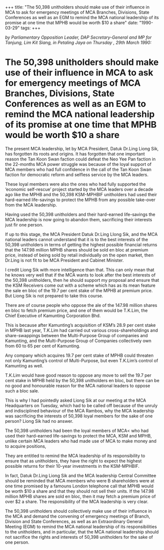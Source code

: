 +++ 
title: "The 50,398 unitholders should make use of their influence in MCA to ask for emergency meetings of MCA Branches, Divisions, State Conferences as well as an EGM to remind the MCA national leadership of its promise at one time that MPHB would be worth $10 a share"
date: "1990-03-29"
tags:
+++

_by Parliamentary Opposition Leader, DAP Secretary-General and MP for Tanjung, Lim Kit Siang, in Petaling Jaya on Thursday , 29th March 1990:_

# The 50,398 unitholders should make use of their influence in MCA to ask for emergency meetings of MCA Branches, Divisions, State Conferences as well as an EGM to remind the MCA national leadership of its promise at one time that MPHB would be worth $10 a share

The present MCA leadership, let by MCA President, Datuk Dr.Ling Liong Sik, has forgotten its roots and origins. It has forgotten that one important reason the Tan Koon Swan faction could defeat the Neo Yee Pan faction in the 22-months MCA power struggle was because of the loyal support of MCA members who had full confidence in the call of the Tan Koon Swan faction for democratic reform and selfless service by the MCA leaders.</u>

These loyal members were also the ones who had fully supported the ‘economic self-rescue’ project started by the MCA leaders over a decade ago like the MPHB and the 50,398 KSM-MPHBIF unitholders had used their hard-earned life-savings to protect the MPHB from any possible take-over from the MCA leadership.

Having used the 50,398 unitholders and their hard-earned life-savings the MCA leadership is now going to abandon them, sacrificing their interests just fir one person.

If up to this stage, the MCA President Datuk Dr.Ling LIong Sik, and the MCA national leaders cannot understand that it is to the best interests of the 50,398 unitholders in terms of getting the highest possible financial returns that the 147.98 million MPHB shares should be sold en bloc at premium price, instead of being sold by retail individually on the open market, then Dr.Ling is not fit to be MCA President and Cabinet Minister.

I credit Liong Sik with more intelligence than that. This can only mean that he knows very well that if the MCA wants to look after the best interests of the 50,398 unitholders, then he should support my proposal and ensure that the KSM Receivers come out with a scheme which has as its mean feature the sale en bloc of the 19.7 per cent stake of the MPHB at premium price. But Liong Sik is not prepared to take this course.

There are of course people who oppose the ale of the 147.98 million shares en bloc to fetch premium price, and one of them would be T.K.Lim, the Chief Executive of Kamunting Corporation Bhd.

This is because after Kamunting’s acquisition of KSM’s 28.9 per cent stake in MPHB last year, T.K.Lim had carried out various cross-shareholdings and share-swappings between the Multi-Purpose Group of companies and Kamunting, and the Multi-Purpose Group of Companies collectively own from 60 to 65 per cent of Kamunting.

Any company which acquires 19.7 per cent stake of MPHB could threaten not only Kamunting’s control of Multi-Purpose, but even T.K.Lim’s control of Kamunting as well.

T.K.Lim would have good reason to oppose any move to sell the 19.7 per cent stake in MPHB held by the 50,398 unitholders en bloc, but there can be no good and honourable reason for the MCA national leaders to oppose such a bloc sale.

This is why I had pointedly asked Liong Sik at our meeting at the MCA Headquarters on Tuesday, which had to be called off because of the unruly and indisciplined behaviour of the MCA Rambos, why the MCA leadership was sacrificing the interests of 50,398 loyal members for the sake of one person? Liong Sik had no answer.

The 50,398 unitholders had been the loyal members of MCA< who had used their hard-earned life-savings to protect the MCA, KSM and MPHB, unlike certain MCA leaders who had made use of MCA to make money and to acquire positions,

They are entitled to remind the MCA leadership of its responsibility to ensure that as unitholders, they have the right to expect the highest possible returns for their 10-year investments in the KSM-MPHBIF.

In fact, Datuk Dr.Ling Liong Sik and the MCA leadership Central Committee should be reminded that MCA members who were B shareholders were at one time promised by a famouns London telephone call that MPHB would be worth $10 a share and that they should not sell their units. If the 147.98 million MPHB shares are sold en bloc, then it may fetch a premium price of over $2 a share. The responsibility of the MCA leadership is very clear.

The 50,398 unitholders should collectively make use of their influence in the MCA and demand the convening of emergency meetings of Branch, Division and State Conferences, as well as an Extraordinary General Meeting (EGM) to remind the MCA national leadership of its responsibilities to the unitholders, and in particular, that the MCA national leadership should not sacrifice the rights and interests of 50,398 unitholders for the sake of one person.
 

